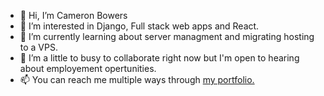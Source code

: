 - 👋 Hi, I’m Cameron Bowers
- 👀 I’m interested in Django, Full stack web apps and React.
- 🌱 I’m currently learning about server managment and migrating hosting to a VPS.
- 💞️ I’m a little to busy to collaborate right now but I'm open to hearing about employement opertunities.
- 📫 You can reach me multiple ways through <a href="https://cameron-bowers.com/">my portfolio.</a>

<!---
AutonomousDev/AutonomousDev is a ✨ special ✨ repository because its `README.md` (this file) appears on your GitHub profile.
You can click the Preview link to take a look at your changes.
--->
